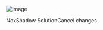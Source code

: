 ![image](https://user-images.githubusercontent.com/115096818/201214464-546aa952-ed41-4dbd-aeda-274b68e743d3.png)

NoxShadow SolutionCancel changes
